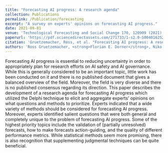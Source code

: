 ```yaml
---
title: "Forecasting AI progress: A research agenda"
collection: Publications
permalink: /Publication/forecasting
excerpt: "A survey on experts' opinions on forecasting AI progress."
date: 2021-09-01
venue: 'Technological Forecasting and Social Change 170, 120909 (2021)'
paperurl: 'https://pdf.sciencedirectassets.com/271733/1-s2.0-S0040162521X00066/1-s2.0-S0040162521003413/main.pdf?X-Amz-Security-Token=IQoJb3JpZ2luX2VjEE0aCXVzLWVhc3QtMSJHMEUCIQCjHO5lYMc5YPPy0fcgo5cbU9yDlB9ndAiexeoK9IOCuQIgbIOraMRFQ4qi5w4zt7qEcergKBpmKAGTRUT76GAYCycqswUIdRAFGgwwNTkwMDM1NDY4NjUiDOEUuHEYQxMFda07LSqQBWUaafaQJgwjzvEC8JSIJUh%2BMBj0pxRU%2BuVtSesU65YAdkwy7gtF2vfVe8joAflgzroJAiivHDVFnPtA1%2F%2BBbOClRN29ohEhl%2FtqbJyDnCOKOABRhp8NvU8YJfPrb8u%2BtSFae4JGQfTdPsKwB9yCWRugMXorIUnYSkCmlb%2FTkdVen8tc1%2FBPq9T02bJWbQi0e61Zx95kST2nQ3kcBm5XxX6%2FeZJlNoLdWCDOe1tEcPP0VyvLv%2FLJPJB9yb1GB1qXj8sad%2FxCgxNhdyCduZ0dXhcD8vkFAzm3MBsH9PGaCybUGVDb7OydpsymuI%2FmhyH5PuQu%2BgQj6orYJfRJEQRl%2FfC6n7DJ9d%2FMv9J4PTX%2FyS55U7cEheqGtDMxaLUthps1xep11km6oL157sZbmvkIxZyjoRwtp63j1eljqpRX4Dc0BBDR7DdBXLKfJPC8xD1O2GWl0PL7F3ITRBm2gHs2TcN6lZEOjM%2BvxZb%2F0WNryhl91H0kU5WWeewi4WP1ECn2t%2BFY6reqjsJJS4dE7aGUeM8nVh3MkfxFojYF1AlViINhCj8FWuj7hjkFdyl0s96atF0rzzI5lv0YXKCZeiS1lIp4VyVMGM23l%2Ff34BU1%2FCwLlp5C5b%2FUxM5uVaFCGjgeRC0H0wlTCvWMa5WXaOESXs7nnQFVT6iruwqEuB3Xg3bn2p8w1LVPZDXAKkIzId8LQymDH9UZrh1GbfN4RUyDgAHFk6SEXShNNH6am37cz%2FzAAqGNR3Nlfi0h38JsHMC9NcgSsYiYrA%2FymL97dgNjyy%2Bs3owo3R9oRCziYJAPl1FiOS4L8%2BEzDFEx4K%2BbcziGI3FMBhNkojsr8X8lGAvhKczGPlF12YcsNwyxx%2BYk4gwNMNOStbAGOrEBaNK3c2mAfBiyabIdxnHYdMdxCChRPUSN2m3rbd0SH5m%2Fll7baQImHUIhz2tJZtEngKmLToRF8jucPRYe5oLfB0F21VbQIroW6ekOs1fhiZCUvHJouenE%2B%2BxoFZGHoT5fO4VQfrtSjf24POkMQrquu5JhAdSa3VQBT0YL7dlRtU%2F1HupTVAMEbzTm1W5XglymLXDiDKvR0Myg9E78EPsRylcNRfmHX%2FyyWq93pbYA8GwE&X-Amz-Algorithm=AWS4-HMAC-SHA256&X-Amz-Date=20240403T134531Z&X-Amz-SignedHeaders=host&X-Amz-Expires=300&X-Amz-Credential=ASIAQ3PHCVTYVJPR34ES%2F20240403%2Fus-east-1%2Fs3%2Faws4_request&X-Amz-Signature=3912149b6600dea95f0ad3a7760e18c4de993408b07b3d14cca78b10fef4a5a7&hash=59b51b452603431e09d6ed75bec2f4074c916394bda8a3f7a8424b0a01fb1deb&host=68042c943591013ac2b2430a89b270f6af2c76d8dfd086a07176afe7c76c2c61&pii=S0040162521003413&tid=spdf-a013c380-ed70-4936-b670-571a9550db30&sid=3889513327df624634688dd448ad87f699a5gxrqb&type=client&tsoh=d3d3LnNjaWVuY2VkaXJlY3QuY29t&ua=1e0359580a565909065206&rr=86e97fe5df822c10&cc=de'
citation: 'Gruetzemacher, Ross, et al. "Forecasting AI progress: A research agenda." Technological Forecasting and Social Change 170 (2021): 120909.'
authors: 'Ross Gruetzemacher, <strong>Florian E. Dorner</strong>, Niko Bernaola-Alvarez, Charlie Giattino, David Manheim'
---
```


Forecasting AI progress is essential to reducing uncertainty in order to appropriately plan for research efforts on AI safety and AI governance. While this is generally considered to be an important topic, little work has been conducted on it and there is no published document that gives a balanced overview of the field. Moreover, the field is very diverse and there is no published consensus regarding its direction. This paper describes the development of a research agenda for forecasting AI progress which utilized the Delphi technique to elicit and aggregate experts’ opinions on what questions and methods to prioritize. Experts indicated that a wide variety of methods should be considered for forecasting AI progress. Moreover, experts identified salient questions that were both general and completely unique to the problem of forecasting AI progress. Some of the highest priority topics include the validation of (partially unresolved) forecasts, how to make forecasts action-guiding, and the quality of different performance metrics. While statistical methods seem more promising, there is also recognition that supplementing judgmental techniques can be quite beneficial.